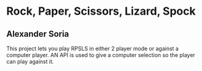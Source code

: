 # Rock, Paper, Scissors, Lizard, Spock
## Alexander Soria

This project lets you play RPSLS in either 2 player mode or against a computer player. AN API is used to give a computer selection so the player can play against it.